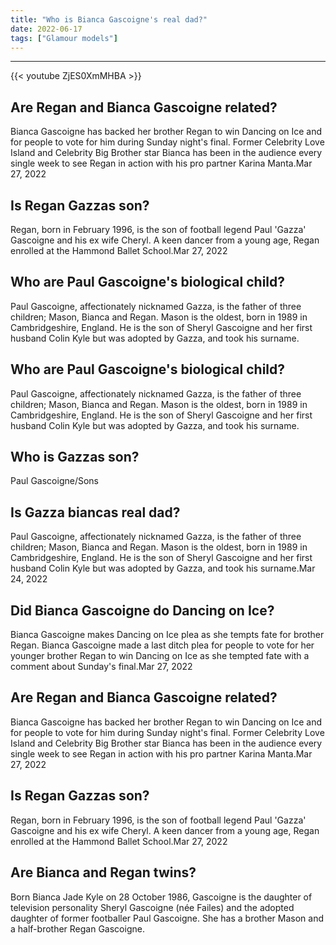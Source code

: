 ```yaml
---
title: "Who is Bianca Gascoigne's real dad?"
date: 2022-06-17
tags: ["Glamour models"]
---
```


---
{{< youtube ZjES0XmMHBA >}}
## Are Regan and Bianca Gascoigne related?
Bianca Gascoigne has backed her brother Regan to win Dancing on Ice and for people to vote for him during Sunday night's final. Former Celebrity Love Island and Celebrity Big Brother star Bianca has been in the audience every single week to see Regan in action with his pro partner Karina Manta.Mar 27, 2022

## Is Regan Gazzas son?
Regan, born in February 1996, is the son of football legend Paul 'Gazza' Gascoigne and his ex wife Cheryl. A keen dancer from a young age, Regan enrolled at the Hammond Ballet School.Mar 27, 2022

## Who are Paul Gascoigne's biological child?
Paul Gascoigne, affectionately nicknamed Gazza, is the father of three children; Mason, Bianca and Regan. Mason is the oldest, born in 1989 in Cambridgeshire, England. He is the son of Sheryl Gascoigne and her first husband Colin Kyle but was adopted by Gazza, and took his surname.

## Who are Paul Gascoigne's biological child?
Paul Gascoigne, affectionately nicknamed Gazza, is the father of three children; Mason, Bianca and Regan. Mason is the oldest, born in 1989 in Cambridgeshire, England. He is the son of Sheryl Gascoigne and her first husband Colin Kyle but was adopted by Gazza, and took his surname.

## Who is Gazzas son?
Paul Gascoigne/Sons

## Is Gazza biancas real dad?
Paul Gascoigne, affectionately nicknamed Gazza, is the father of three children; Mason, Bianca and Regan. Mason is the oldest, born in 1989 in Cambridgeshire, England. He is the son of Sheryl Gascoigne and her first husband Colin Kyle but was adopted by Gazza, and took his surname.Mar 24, 2022

## Did Bianca Gascoigne do Dancing on Ice?
Bianca Gascoigne makes Dancing on Ice plea as she tempts fate for brother Regan. Bianca Gascoigne made a last ditch plea for people to vote for her younger brother Regan to win Dancing on Ice as she tempted fate with a comment about Sunday's final.Mar 27, 2022

## Are Regan and Bianca Gascoigne related?
Bianca Gascoigne has backed her brother Regan to win Dancing on Ice and for people to vote for him during Sunday night's final. Former Celebrity Love Island and Celebrity Big Brother star Bianca has been in the audience every single week to see Regan in action with his pro partner Karina Manta.Mar 27, 2022

## Is Regan Gazzas son?
Regan, born in February 1996, is the son of football legend Paul 'Gazza' Gascoigne and his ex wife Cheryl. A keen dancer from a young age, Regan enrolled at the Hammond Ballet School.Mar 27, 2022

## Are Bianca and Regan twins?
Born Bianca Jade Kyle on 28 October 1986, Gascoigne is the daughter of television personality Sheryl Gascoigne (née Failes) and the adopted daughter of former footballer Paul Gascoigne. She has a brother Mason and a half-brother Regan Gascoigne.

